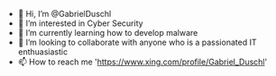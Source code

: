 - 👋 Hi, I’m @GabrielDuschl
- 👀 I’m interested in Cyber Security
- 🌱 I’m currently learning how to develop malware
- 💞️ I’m looking to collaborate with anyone who is a passionated IT enthuasiastic
- 📫 How to reach me 'https://www.xing.com/profile/Gabriel_Duschl'


